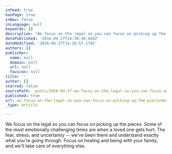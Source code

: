 ```yaml
---
inFeed: true
hasPage: true
inNav: false
inLanguage: null
keywords: []
description: "We focus on the legal so you can focus on picking up the pieces. Some of the most emotionally challenging times are when a loved one gets hurt. The fear, stress, and uncertainty -- we've been there and understand exactly what you're going through. Focus on healing and being with your family, and we'll take care of everything else."
datePublished: '2016-04-27T14:30:30.444Z'
dateModified: '2016-04-27T14:29:57.178Z'
authors: []
publisher:
  name: null
  domain: null
  url: null
  favicon: null
title: ''
author: []
starred: false
sourcePath: _posts/2016-04-27-we-focus-on-the-legal-so-you-can-focus-on-picking-up-the-pie.md
published: true
url: we-focus-on-the-legal-so-you-can-focus-on-picking-up-the-pie/index.html
_type: Article

---
```

We focus on the legal so you can focus on picking up the pieces. Some of the most emotionally challenging times are when a loved one gets hurt. The fear, stress, and uncertainty -- we've been there and understand exactly what you're going through. Focus on healing and being with your family, and we'll take care of everything else.
